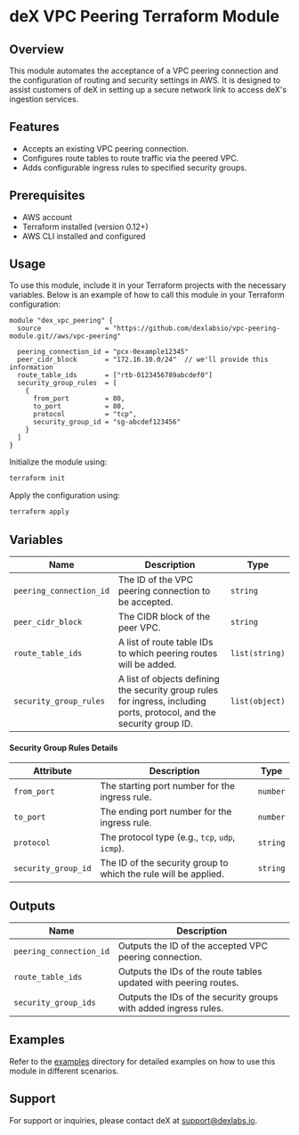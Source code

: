 # deX VPC Peering Terraform Module

## Overview
This module automates the acceptance of a VPC peering connection and the
configuration of routing and security settings in AWS. It is designed to
assist customers of deX in setting up a secure network link to access
deX's ingestion services.

## Features
- Accepts an existing VPC peering connection.
- Configures route tables to route traffic via the peered VPC.
- Adds configurable ingress rules to specified security groups.

## Prerequisites
- AWS account
- Terraform installed (version 0.12+)
- AWS CLI installed and configured

## Usage
To use this module, include it in your Terraform projects with the
necessary variables. Below is an example of how to call this module in
your Terraform configuration:

```hcl
module "dex_vpc_peering" {
  source                = "https://github.com/dexlabsio/vpc-peering-module.git//aws/vpc-peering"

  peering_connection_id = "pcx-0example12345"
  peer_cidr_block       = "172.16.10.0/24"  // we'll provide this information
  route_table_ids       = ["rtb-0123456789abcdef0"]
  security_group_rules  = [
    {
      from_port         = 80,
      to_port           = 80,
      protocol          = "tcp",
      security_group_id = "sg-abcdef123456"
    }
  ]
}
```

Initialize the module using:

```bash
terraform init
```

Apply the configuration using:

```bash
terraform apply
```

## Variables

| Name                  | Description                                                           | Type  |
|-----------------------|-----------------------------------------------------------------------|-------|
| `peering_connection_id` | The ID of the VPC peering connection to be accepted.                 | `string` |
| `peer_cidr_block`     | The CIDR block of the peer VPC.                                       | `string` |
| `route_table_ids`     | A list of route table IDs to which peering routes will be added.      | `list(string)` |
| `security_group_rules`| A list of objects defining the security group rules for ingress, including ports, protocol, and the security group ID. | `list(object)` |

#### Security Group Rules Details

| Attribute           | Description                                     | Type      |
|---------------------|-------------------------------------------------|-----------|
| `from_port`         | The starting port number for the ingress rule.  | `number`  |
| `to_port`           | The ending port number for the ingress rule.    | `number`  |
| `protocol`          | The protocol type (e.g., `tcp`, `udp`, `icmp`). | `string`  |
| `security_group_id` | The ID of the security group to which the rule will be applied. | `string`  |

## Outputs

| Name                 | Description |
|----------------------|-------------|
| `peering_connection_id` | Outputs the ID of the accepted VPC peering connection. |
| `route_table_ids`    | Outputs the IDs of the route tables updated with peering routes. |
| `security_group_ids` | Outputs the IDs of the security groups with added ingress rules. |

## Examples

Refer to the [examples](./examples) directory for detailed examples on how to use this module in different scenarios.

## Support

For support or inquiries, please contact deX at [support@dexlabs.io](mailto:support@dexlabs.io).

